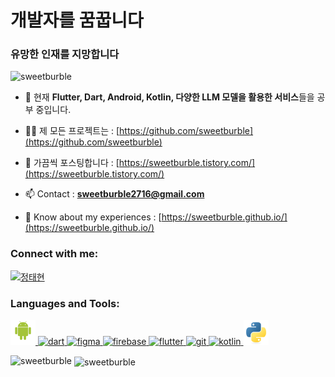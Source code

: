 <h1 align="left">개발자를 꿈꿉니다</h1>
<h3 align="left">유망한 인재를 지망합니다</h3>

<p align="left"> <img src="https://komarev.com/ghpvc/?username=sweetburble&label=Profile%20views&color=0e75b6&style=flat" alt="sweetburble" /> </p>

- 🌱 현재 **Flutter, Dart, Android, Kotlin, 다양한 LLM 모델을 활용한 서비스**들을 공부 중입니다.

- 👨‍💻 제 모든 프로젝트는 : [https://github.com/sweetburble](https://github.com/sweetburble)

- 📝 가끔씩 포스팅합니다 : [https://sweetburble.tistory.com/](https://sweetburble.tistory.com/)

- 📫 Contact : **sweetburble2716@gmail.com**

- 📄 Know about my experiences : [https://sweetburble.github.io/](https://sweetburble.github.io/)

<h3 align="left">Connect with me:</h3>
<p align="left">
<a href="https://linkedin.com/in/정태현" target="blank"><img align="center" src="https://raw.githubusercontent.com/rahuldkjain/github-profile-readme-generator/master/src/images/icons/Social/linked-in-alt.svg" alt="정태현" height="30" width="40" /></a>
</p>

<h3 align="left">Languages and Tools:</h3>
<p align="left"> <a href="https://developer.android.com" target="_blank" rel="noreferrer"> <img src="https://raw.githubusercontent.com/devicons/devicon/master/icons/android/android-original-wordmark.svg" alt="android" width="40" height="40"/> </a> <a href="https://dart.dev" target="_blank" rel="noreferrer"> <img src="https://www.vectorlogo.zone/logos/dartlang/dartlang-icon.svg" alt="dart" width="40" height="40"/> </a> <a href="https://www.figma.com/" target="_blank" rel="noreferrer"> <img src="https://www.vectorlogo.zone/logos/figma/figma-icon.svg" alt="figma" width="40" height="40"/> </a> <a href="https://firebase.google.com/" target="_blank" rel="noreferrer"> <img src="https://www.vectorlogo.zone/logos/firebase/firebase-icon.svg" alt="firebase" width="40" height="40"/> </a> <a href="https://flutter.dev" target="_blank" rel="noreferrer"> <img src="https://www.vectorlogo.zone/logos/flutterio/flutterio-icon.svg" alt="flutter" width="40" height="40"/> </a> <a href="https://git-scm.com/" target="_blank" rel="noreferrer"> <img src="https://www.vectorlogo.zone/logos/git-scm/git-scm-icon.svg" alt="git" width="40" height="40"/> </a> <a href="https://kotlinlang.org" target="_blank" rel="noreferrer"> <img src="https://www.vectorlogo.zone/logos/kotlinlang/kotlinlang-icon.svg" alt="kotlin" width="40" height="40"/> </a> <a href="https://www.python.org" target="_blank" rel="noreferrer"> <img src="https://raw.githubusercontent.com/devicons/devicon/master/icons/python/python-original.svg" alt="python" width="40" height="40"/> </a> </p>

<p><img align="left" src="https://github-readme-stats.vercel.app/api/top-langs?username=sweetburble&show_icons=true&locale=en&layout=compact" alt="sweetburble" /></p>

<p>&nbsp;<img align="center" src="https://github-readme-stats.vercel.app/api?username=sweetburble&show_icons=true&locale=en" alt="sweetburble" /></p>
